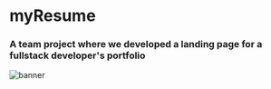 # myResume

### A team project where we developed a landing page for a fullstack developer's portfolio

![banner](https://repository-images.githubusercontent.com/813830678/ef0980bb-9873-495b-bfe7-e983f68d4335)
